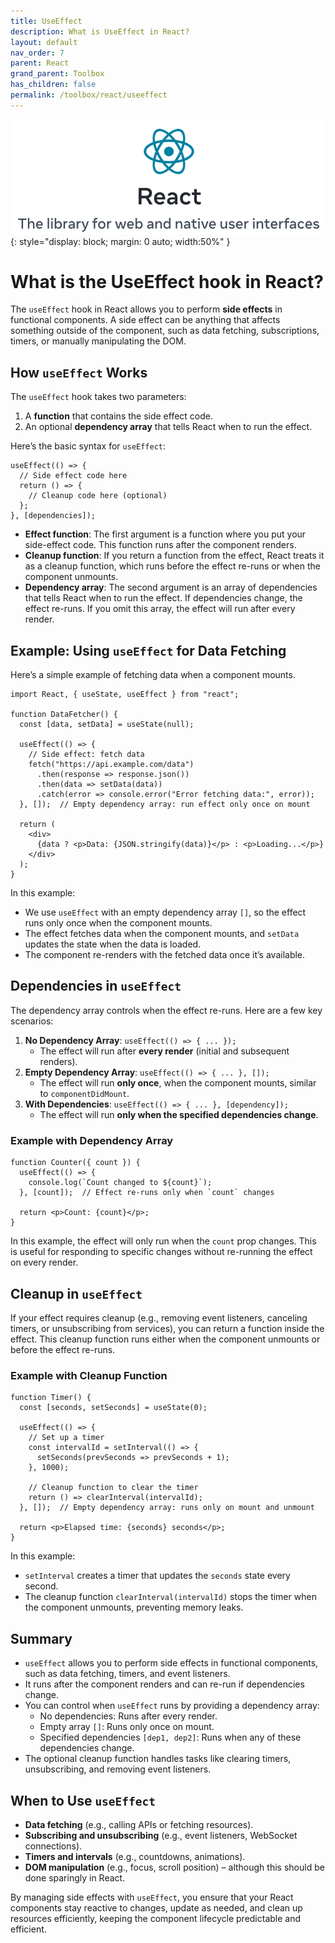 ```yaml
---
title: UseEffect
description: What is UseEffect in React?
layout: default
nav_order: 7
parent: React
grand_parent: Toolbox
has_children: false
permalink: /toolbox/react/useeffect
---
```


![Codelab](./images/reactlogo.png){: style="display: block; margin: 0 auto; width:50%" }

# What is the UseEffect hook in React?

The `useEffect` hook in React allows you to perform **side effects** in functional components. A side effect can be anything that affects something outside of the component, such as data fetching, subscriptions, timers, or manually manipulating the DOM.

## How `useEffect` Works

The `useEffect` hook takes two parameters:

1. A **function** that contains the side effect code.
2. An optional **dependency array** that tells React when to run the effect.

Here’s the basic syntax for `useEffect`:

```react
useEffect(() => {
  // Side effect code here
  return () => {
    // Cleanup code here (optional)
  };
}, [dependencies]);
```

- **Effect function**: The first argument is a function where you put your side-effect code. This function runs after the component renders.
- **Cleanup function**: If you return a function from the effect, React treats it as a cleanup function, which runs before the effect re-runs or when the component unmounts.
- **Dependency array**: The second argument is an array of dependencies that tells React when to run the effect. If dependencies change, the effect re-runs. If you omit this array, the effect will run after every render.

## Example: Using `useEffect` for Data Fetching

Here’s a simple example of fetching data when a component mounts.

```react
import React, { useState, useEffect } from "react";

function DataFetcher() {
  const [data, setData] = useState(null);

  useEffect(() => {
    // Side effect: fetch data
    fetch("https://api.example.com/data")
      .then(response => response.json())
      .then(data => setData(data))
      .catch(error => console.error("Error fetching data:", error));
  }, []);  // Empty dependency array: run effect only once on mount

  return (
    <div>
      {data ? <p>Data: {JSON.stringify(data)}</p> : <p>Loading...</p>}
    </div>
  );
}
```

In this example:

- We use `useEffect` with an empty dependency array `[]`, so the effect runs only once when the component mounts.
- The effect fetches data when the component mounts, and `setData` updates the state when the data is loaded.
- The component re-renders with the fetched data once it’s available.

## Dependencies in `useEffect`

The dependency array controls when the effect re-runs. Here are a few key scenarios:

1. **No Dependency Array**: `useEffect(() => { ... });`
   - The effect will run after **every render** (initial and subsequent renders).
2. **Empty Dependency Array**: `useEffect(() => { ... }, []);`
   - The effect will run **only once**, when the component mounts, similar to `componentDidMount`.
3. **With Dependencies**: `useEffect(() => { ... }, [dependency]);`
   - The effect will run **only when the specified dependencies change**.

### Example with Dependency Array

```react
function Counter({ count }) {
  useEffect(() => {
    console.log(`Count changed to ${count}`);
  }, [count]);  // Effect re-runs only when `count` changes

  return <p>Count: {count}</p>;
}
```

In this example, the effect will only run when the `count` prop changes. This is useful for responding to specific changes without re-running the effect on every render.

## Cleanup in `useEffect`

If your effect requires cleanup (e.g., removing event listeners, canceling timers, or unsubscribing from services), you can return a function inside the effect. This cleanup function runs either when the component unmounts or before the effect re-runs.

### Example with Cleanup Function

```react
function Timer() {
  const [seconds, setSeconds] = useState(0);

  useEffect(() => {
    // Set up a timer
    const intervalId = setInterval(() => {
      setSeconds(prevSeconds => prevSeconds + 1);
    }, 1000);

    // Cleanup function to clear the timer
    return () => clearInterval(intervalId);
  }, []);  // Empty dependency array: runs only on mount and unmount

  return <p>Elapsed time: {seconds} seconds</p>;
}
```

In this example:

- `setInterval` creates a timer that updates the `seconds` state every second.
- The cleanup function `clearInterval(intervalId)` stops the timer when the component unmounts, preventing memory leaks.

## Summary

- `useEffect` allows you to perform side effects in functional components, such as data fetching, timers, and event listeners.
- It runs after the component renders and can re-run if dependencies change.
- You can control when `useEffect` runs by providing a dependency array:
  - No dependencies: Runs after every render.
  - Empty array `[]`: Runs only once on mount.
  - Specified dependencies `[dep1, dep2]`: Runs when any of these dependencies change.
- The optional cleanup function handles tasks like clearing timers, unsubscribing, and removing event listeners.

## When to Use `useEffect`

- **Data fetching** (e.g., calling APIs or fetching resources).
- **Subscribing and unsubscribing** (e.g., event listeners, WebSocket connections).
- **Timers and intervals** (e.g., countdowns, animations).
- **DOM manipulation** (e.g., focus, scroll position) – although this should be done sparingly in React.

By managing side effects with `useEffect`, you ensure that your React components stay reactive to changes, update as needed, and clean up resources efficiently, keeping the component lifecycle predictable and efficient.
